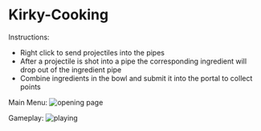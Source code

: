 ﻿# Kirky-Cooking
Instructions:
- Right click to send projectiles into the pipes
- After a projectile is shot into a pipe the corresponding ingredient will drop out of the ingredient pipe
- Combine ingredients in the bowl and submit it into the portal to collect points

Main Menu:
![opening page](https://github.com/Amy-Hua04/Kirky-Cooking/assets/40150341/632e7b28-1342-4868-aa6e-11c5c2aaef1c)

Gameplay:
![playing](https://github.com/Amy-Hua04/Kirky-Cooking/assets/40150341/658d3030-a71d-412b-b2b6-f7eec2bb8637)
